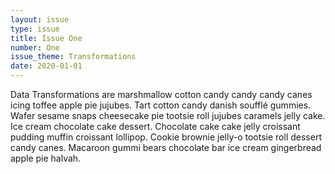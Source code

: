 ```yaml
---
layout: issue
type: issue
title: Issue One
number: One
issue_theme: Transformations
date: 2020-01-01
---
```


Data Transformations are marshmallow cotton candy candy candy canes icing toffee apple pie jujubes. Tart cotton candy danish soufflé gummies. Wafer sesame snaps cheesecake pie tootsie roll jujubes caramels jelly cake. Ice cream chocolate cake dessert. Chocolate cake cake jelly croissant pudding muffin croissant lollipop. Cookie brownie jelly-o tootsie roll dessert candy canes. Macaroon gummi bears chocolate bar ice cream gingerbread apple pie halvah.
